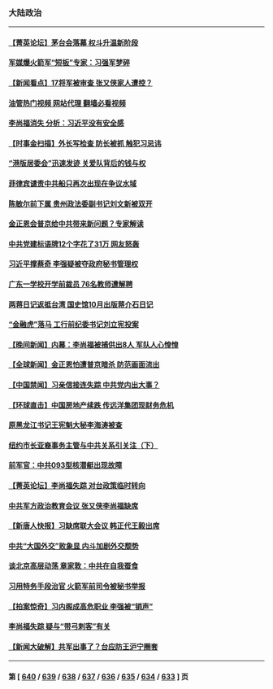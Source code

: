 ### 大陆政治
---
#### [【菁英论坛】茅台会落幕 权斗升温新阶段](../../pages/ncid277/n14075195.md?09171245) 
#### [军媒爆火箭军“短板”专家：习强军梦碎](../../pages/ncid277/n14074550.md?09171245) 
#### [【新闻看点】17将军被审查 张又侠家人遭控？](../../pages/ncid277/n14075253.md?09171245) 
#### [油管热门视频 网站代理 翻墙必看视频](http://138.2.39.72:81/youtube.html?epic-marker?09171245)
#### [李尚福消失 分析：习近平没有安全感](../../pages/ncid277/n14075220.md?09171245) 
#### [【时事金扫描】外长写检查 防长被抓  触犯习忌讳](../../pages/ncid277/n14075190.md?09171245) 
#### [“港版居委会”迅速发迹 关爱队背后的钱与权](../../pages/ncid277/n14074547.md?09171245) 
#### [菲律宾谴责中共船只再次出现在争议水域](../../pages/ncid277/n14075188.md?09171245) 
#### [陈敏尔前下属 贵州政法委副书记刘文新被双开](../../pages/ncid277/n14075164.md?09171245) 
#### [金正恩会普京给中共带来新问题？专家解读](../../pages/ncid277/n14074726.md?09171245) 
#### [中共党建标语牌12个字花了31万 网友怒轰](../../pages/ncid277/n14075047.md?09171245) 
#### [习近平撑蔡奇 李强疑被夺政府秘书管理权](../../pages/ncid277/n14074942.md?09171245) 
#### [广东一学校开学前裁员 76名教师遭解聘](../../pages/ncid277/n14074948.md?09171245) 
#### [两蒋日记返抵台湾 国史馆10月出版蒋介石日记](../../pages/ncid277/n14074813.md?09171245) 
#### [“金融虎”落马 工行前纪委书记刘立宪投案](../../pages/ncid277/n14074924.md?09171245) 
#### [【晚间新闻】内幕：李尚福被捕供出8人 军队人心惶惶](../../pages/ncid277/n14074699.md?09171245) 
#### [【全球新闻】金正恩怕遭普京暗杀 防范画面流出](../../pages/ncid277/n14074887.md?09171245) 
#### [【中国禁闻】习亲信接连失踪 中共党内出大事？](../../pages/ncid277/n14074417.md?09171245) 
#### [【环球直击】中国房地产续跌 传远洋集团现财务危机](../../pages/ncid277/n14074419.md?09171245) 
#### [原黑龙江书记王宪魁大秘李海涛被查](../../pages/ncid277/n14074828.md?09171245) 
#### [纽约市长亚裔事务主管与中共关系引关注（下）](../../pages/ncid277/n14074829.md?09171245) 
#### [前军官：中共093型核潜艇出现故障](../../pages/ncid277/n14074761.md?09171245) 
#### [【菁英论坛】李尚福失踪 对台政策临时转向](../../pages/ncid277/n14074711.md?09171245) 
#### [中共军方政治教育会议 张又侠李尚福缺席](../../pages/ncid277/n14074720.md?09171245) 
#### [【新唐人快报】习缺席联大会议 韩正代王毅出席](../../pages/ncid277/n14074714.md?09171245) 
#### [中共“大国外交”败象显 内斗加剧外交颓势](../../pages/ncid277/n14074718.md?09171245) 
#### [谈北京高层动荡 章家敦：中共在自我蚕食](../../pages/ncid277/n14074702.md?09171245) 
#### [习用特务手段治官 火箭军前司令被秘书举报](../../pages/ncid277/n14074635.md?09171245) 
#### [【拍案惊奇】习内阁成高危职业 李强被“销声”](../../pages/ncid277/n14074686.md?09171245) 
#### [李尚福失踪 疑与“带弓刺客”有关](../../pages/ncid277/n14074653.md?09171245) 
#### [【新闻大破解】共军出事了？台应防王沪宁圈套](../../pages/ncid277/n14074606.md?09171245) 

---
#### 第 [ [640](./640.md?09171245) / [639](./639.md?09171245) / [638](./638.md?09171245) / [637](./637.md?09171245) / [636](./636.md?09171245) / [635](./635.md?09171245) / [634](./634.md?09171245) / [633](./633.md?09171245) ] 页
